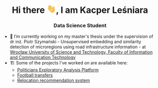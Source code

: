 <h1 align="center">Hi there <img src="https://raw.githubusercontent.com/Calychas/Calychas/main/gifs/hand.gif" width="30px">, I am Kacper Leśniara </h1>
<h3 align="center">Data Science Student </h3>

- 📝 I’m currently working on my master's thesis under the supervision of dr inż. Piotr Szymański - Unsupervised embedding and similarity detection of microregions using road infrastructure information - at [Wrocław University of Science and Technology, Faculty of Information and Communication Technology](https://wit.pwr.edu.pl/en/)
- 🏗️ Some of the projects I've worked on are available here:
  -  [Politicians Exploratory Analysis Platform](https://politicians.embedd.ml/)
  -  [Football transfers](https://football-transfers.web.app/)
  -  [Relocation recommendation system](http://relocation.embedd.ml/)
